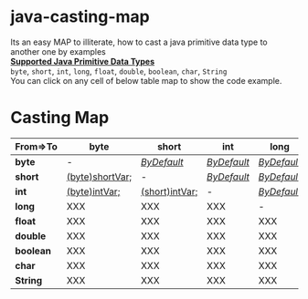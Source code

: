 # java-casting-map
Its an easy MAP to illiterate, how to cast a java primitive data type to another one by examples  
[**Supported Java Primitive Data Types**][1]  
`byte`, `short`, `int`, `long`, `float`, `double`, `boolean`, `char`, `String`  
You can click on any cell of below table map to show the code example.


Casting Map
============


| From=>To 	|       **byte**        |       **short**       |   **int**     |         **long**      |       **float**       |   **double**     |         **boolean**      |       **char**       |   **String**     |  
| --- | --- | --- | --- | --- | --- | --- | --- | --- | --- |
| **byte**  	| -                     | [*ByDefault*][01]      | [*ByDefault*][02]    | [*ByDefault*][03] | [*ByDefault*][04]  | [*ByDefault*][05] | [**INVALID**][06] | [*(char)byteVar;//ASCII_Char*][07]  | [*Byte.toString(byteVar);*][08] |
| **short** 	| [(byte)shortVar;][10] | -  | [*ByDefault*][12]    | [*ByDefault*][13] | [*ByDefault*][14]  | [*ByDefault*][15] | [**INVALID**][16] | [*(char)shortVar;//ASCII_Char*][17]  | [*Short.toString(shortVar);*][18] |
| **int**   	| [(byte)intVar;][20]   | [(short)intVar;][21] | -     | [*ByDefault*][23] | [*ByDefault*][24]  | [*ByDefault*][25] | [**INVALID**][26] | [*(char)intVar;//ASCII_Char*][27]  | [*Integer.toString(intVar);*][28] |
| **long**   	| XXX   | XXX | XXX | - | XXX  | XXX | XXX | XXX  | XXX |
| **float**   	| XXX   | XXX | XXX | XXX | -  | XXX | XXX | XXX  | XXX |
| **double**   	| XXX   | XXX | XXX | XXX | XXX  | - | XXX | XXX  | XXX |
| **boolean**	| XXX   | XXX | XXX | XXX | XXX  | XXX | - | XXX  | XXX |
| **char**   	| XXX   | XXX | XXX | XXX | XXX  | XXX | XXX | -  | XXX |
| **String**   	| XXX   | XXX | XXX | XXX | XXX  | XXX | XXX | XXX  | - |


[1]: https://docs.oracle.com/javase/tutorial/java/nutsandbolts/datatypes.html

[01]: https://github.com/ahmednabil88/java-casting-map/blob/master/src/castingMap/CastingByteTo.java#L20-L23
[02]: https://github.com/ahmednabil88/java-casting-map/blob/master/src/castingMap/CastingByteTo.java#L25-L28
[03]: https://github.com/ahmednabil88/java-casting-map/blob/master/src/castingMap/CastingByteTo.java#L30-L33
[04]: https://github.com/ahmednabil88/java-casting-map/blob/master/src/castingMap/CastingByteTo.java#L35-L38
[05]: https://github.com/ahmednabil88/java-casting-map/blob/master/src/castingMap/CastingByteTo.java#L40-L43
[06]: https://github.com/ahmednabil88/java-casting-map/blob/master/src/castingMap/CastingByteTo.java#L45-L48
[07]: https://github.com/ahmednabil88/java-casting-map/blob/master/src/castingMap/CastingByteTo.java#L50-L53
[08]: https://github.com/ahmednabil88/java-casting-map/blob/master/src/castingMap/CastingByteTo.java#L55-L57

[10]: https://github.com/ahmednabil88/java-casting-map/blob/master/src/castingMap/CastingShortTo.java#L20-L22
[12]: https://github.com/ahmednabil88/java-casting-map/blob/master/src/castingMap/CastingShortTo.java#L24-L27
[13]: https://github.com/ahmednabil88/java-casting-map/blob/master/src/castingMap/CastingShortTo.java#L29-L32
[14]: https://github.com/ahmednabil88/java-casting-map/blob/master/src/castingMap/CastingShortTo.java#L34-L37
[15]: https://github.com/ahmednabil88/java-casting-map/blob/master/src/castingMap/CastingShortTo.java#L39-L42
[16]: https://github.com/ahmednabil88/java-casting-map/blob/master/src/castingMap/CastingShortTo.java#L44-L47
[17]: https://github.com/ahmednabil88/java-casting-map/blob/master/src/castingMap/CastingShortTo.java#L49-L52
[18]: https://github.com/ahmednabil88/java-casting-map/blob/master/src/castingMap/CastingShortTo.java#L54-L56

[20]: https://github.com/ahmednabil88/java-casting-map/blob/master/src/castingMap/CastingIntTo.java#L20-L23
[21]: https://github.com/ahmednabil88/java-casting-map/blob/master/src/castingMap/CastingIntTo.java#L25-L27
[23]: https://github.com/ahmednabil88/java-casting-map/blob/master/src/castingMap/CastingIntTo.java#L29-L32
[24]: https://github.com/ahmednabil88/java-casting-map/blob/master/src/castingMap/CastingIntTo.java#L34-L37
[25]: https://github.com/ahmednabil88/java-casting-map/blob/master/src/castingMap/CastingIntTo.java#L39-L42
[26]: https://github.com/ahmednabil88/java-casting-map/blob/master/src/castingMap/CastingIntTo.java#L44-L47
[27]: https://github.com/ahmednabil88/java-casting-map/blob/master/src/castingMap/CastingIntTo.java#L49-L52
[28]: https://github.com/ahmednabil88/java-casting-map/blob/master/src/castingMap/CastingIntTo.java#L54-L56


